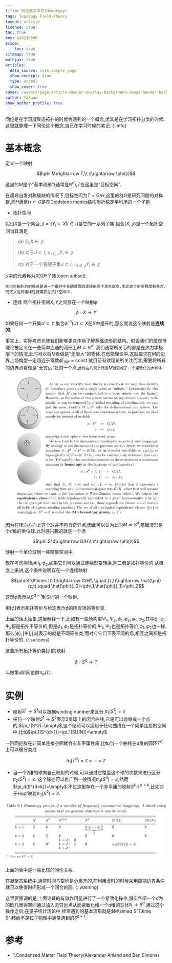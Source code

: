 ```yaml
---
title: 同伦概念学习(Homotopy)
tags: Topology Field-Theory
layout: article
license: true
toc: true
key: a20210608
aside:
    toc: true
sitemap: true
mathjax: true
articles:
  data_source: site.sample_page
  show_excerpt: true
  type: normal
  show_cover: true
cover: /assets/page-article-header-overlay-background-image-header-background.jpg
author: YuXuan
show_author_profile: true
---
```

同伦是在学习凝聚态拓扑的时候会遇到的一个概念,尤其是在学习拓扑分类的时候.这里就整理一下同伦这个概念,自己在学习时候的笔记.
{:.info}
<!--more-->
# 基本概念
定义一个映射

$$\phi:M\rightarrow T,\\ z\rightarrow \phi(z)$$

这里的$M$是个"基本流形"(通常是$\mathbb{R}^d$),$T$在这里是"目标空间".

在超导自发对称破缺的情况下,目标空间为$T=G/H$,这里的群$G$是研究问题的对称群,而$H$满足$H\subset G$是在Goldstone modes结构附近稳定平均场的一个子群.

- 拓扑空间

假设$X$是一个集合,$\mathcal{J}=\{Y_i\subset X\rvert i\in I\}$是它的一系列子集.组合$(X,\mathcal{J})$是一个拓扑空间当其满足
> (a) \{\},$X\in\mathcal{J}$ 
>
> (b) 对于$J\subset I$, $\cup_{i\in J}Y_i\in\mathcal{J}$
>
> (c) 对于一个有限子集$J\subset I$, $\cap_{i\in J}Y_i\in\mathcal{J}$

$\mathcal{J}$中的元素称为$X$的开子集(open subset).

`在讨论拓扑的时候总是说一个量并不会随着场的连续形变下发生改变,无论这个形变程度有多大,而定义这种连续性就需要在拓扑空间中.`
- 连续
两个拓扑空间$X,Y$之间存在一个映射$\phi$

$$\phi:X\rightarrow Y$$

如果任何一个开集$U\subset Y$,集合$\phi^{-1}(U)\subset X$在$X$中是开的,那么就说这个映射是**连续的.**

事实上，实际考虑也使我们能够更具体地了解基础流形的结构。假设我们的微观母理论被定义在一些简单连通的流形上$M\subset \mathbb{R}^d$, 我们通常所关心的都是在热力学极限下的情况,此时可以将$M$看做是"无限大"的物体.在低能理论中,这就要求在$M$的边界上场构型一定趋近于常数$\phi\rvert_{\partial M}=\text{const}$.就目前有效理论所关注而言,需要将所有的边界点看做是"无穷远"处的一个点,`此时在几何上而言`$M$`就变成了一个紧致化的大球体.`

![png](/assets/images/topology/homo1.png)

因为在径向方向上这个球并不包含奇异点,因此可以认为此时$M\simeq S^d$,基础流形是个$d$维的单位球.此时感兴趣的就是一个场

$$\phi:S^d\rightarrow G/H\\ z\rightarrow \phi(z)$$

映射一个单位球到一些陪集空间中.

现在考虑两场$phi_1,\phi_2$,如果它们可以通过连续形变转换,则二者是拓扑等价的.从概念上来讲,这个条件说明存在一个连续映射

$$\phi:S^d\times [0,1]\rightarrow G/H\\ \quad (z,t)\rightarrow \hat{\phi}(z,t),\quad \hat{\phi}(.,0)=\phi_1,\hat{\phi}(.,1)=\phi_2$$

这里$\hat{\phi}$表示从$S^{d+1}$到$G/H$的一个映射.

用$[\phi]$表示拓扑等价与给定表示$\phi$的所有场的等价类.

上面的话太抽象,这里解释一下,比如有一些场构型$\Psi_1,\Psi_2,\phi_1,\phi_2,\varphi_1,\varphi_2$,其中$\phi_i,\varphi_j,\Psi_k$都是拓扑不等价的,但是$\phi_1,\phi_2$是拓扑等价的,$\Psi_1,\Psi_2$也是拓扑等价,$\varphi_1,\varphi_2$也一样,那么$[\phi],[\Psi],[\varphi]$表示的就是不同等价类,而对应它们下表不同的场,相互之间都是拓扑等价的.
{:.success}

这些所有拓扑等价类${[\phi]}$的映射

$$\phi: S^d \rightarrow T$$

叫做第$d$阶同伦群$\pi_d(T)$.
# 实例
- 映射$S^1\rightarrow S^1$可以根据winding number来区分,$\pi_1(S^1)=\mathbb{Z}$
- 任何一个映射$S^1\rightarrow S^2$表示2维球上的闭合曲线,它是可以收缩成一个点的,$\pi_1(S^2)=\empty$,这个结论可以适用于任何曲线在一个简单连接的空间中.比如$\pi_1(S^{d>1})=\pi_1(SU(N))=\empty$

一阶同伦群在非简单连接空间就会有非平庸性质,比如当一个曲线在$d$维的圆环$T^d$上可以被分类成

$$\pi_1(T^d)=\mathbb{Z}\times\cdots\times\mathbb{Z}$$

- 当一个2维的球向自己映射的时候,可以通过它覆盖这个球的次数来进行区分$\pi_2(S^2)=\mathbb{Z}.$ 这个陈述可以推广到一般情况$\pi_d(S^d)=\mathbb{Z}$,然而$\pi_d(S^{d>k})=\empty$.不过这里存在一个非平庸的映射$S^k\rightarrow ^{d<k}$,比如对于Hopf映射$\pi_3(S^2)=\mathbb{Z}$.

![png](/assets/images/topology/homo2.png)

上面的表中是一些比较的同伦关系.

在凝聚态系统中,通常时间与空间是分离开的,在利用虚时的时候采用周期边界条件就可以使得时间形成一个闭合的圆.
{:.warning}

这里要强调的是,上面论证的有效作用量进行了一个紧致化操作,将实空间一个$d$为的欧几里得空间通过加入无穷远点从而紧致化维一个$d$维的球体$\mathbb{R}\rightarrow S^d$.通过这个操作之后,在量子统计场论中,经常遇到的基本流形就是$M\simeq S^1\time S^d$而不是粒子物理中通常遇到的$S^{d+1}$.

# 参考
- 1.Condensed Matter Field Theory(Alexander Altland and Ben Simons)